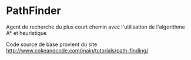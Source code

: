 PathFinder
==========

Agent de recherche du plus court chemin avec l'utilisation de l'algorithme A* et heuristique

Code source de base provient du site http://www.cokeandcode.com/main/tutorials/path-finding/
